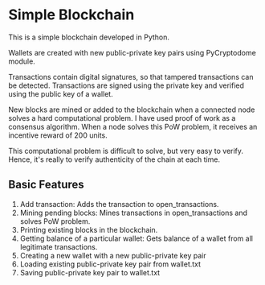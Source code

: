 # Simple Blockchain

This is a simple blockchain developed in Python.

Wallets are created with new public-private key pairs using PyCryptodome module.

Transactions contain digital signatures, so that tampered transactions can be detected. Transactions are signed using the private key and verified using the public key of a wallet.

New blocks are mined or added to the blockchain when a connected node solves a hard computational problem. I have used proof of work as a consensus algorithm. When a node solves this PoW problem, it receives an incentive reward of 200 units.

This computational problem is difficult to solve, but very easy to verify. Hence, it's really to verify authenticity of the chain at each time.


## Basic Features

1. Add transaction: Adds the transaction to open_transactions.
2. Mining pending blocks: Mines transactions in open_transactions and solves PoW problem.
3. Printing existing blocks in the blockchain.
4. Getting balance of a particular wallet: Gets balance of a wallet from all legitimate transactions.
5. Creating a new wallet with a new public-private key pair
6. Loading existing public-private key pair from wallet.txt
7. Saving public-private key pair to wallet.txt
